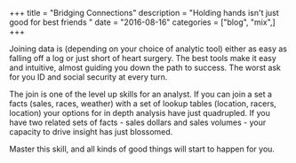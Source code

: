 +++
title = "Bridging Connections"
description = "Holding hands isn't just good for best friends "
date = "2016-08-16"
categories = ["blog", "mix",]
+++

Joining data is (depending on your choice of analytic tool) either as easy as falling off a log or just short of heart surgery.  The best tools make it easy and intuitive, almost guiding you down the path to success.  The worst ask for you ID and social security at every turn.

The join is one of the level up skills for an analyst.  If you can join a set a facts (sales, races, weather) with a set of lookup tables (location, racers, location) your options for in depth analysis have just quadrupled.  If you have two related sets of facts - sales dollars and sales volumes - your capacity to drive insight has just blossomed.  

Master this skill, and all kinds of good things will start to happen for you.
